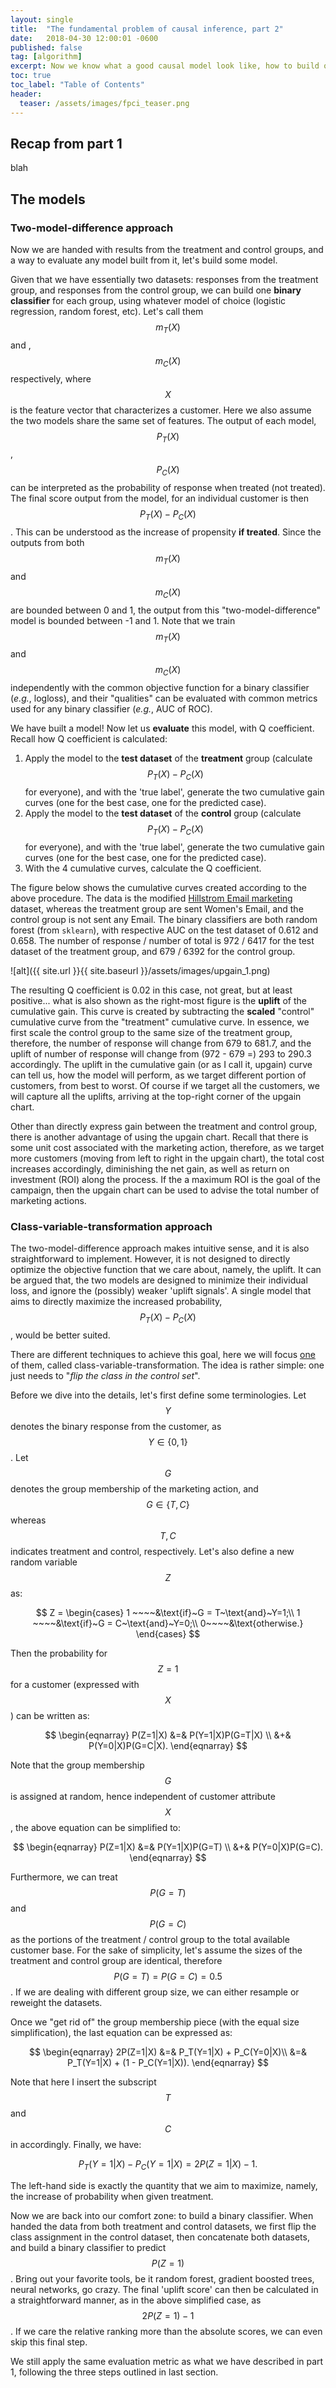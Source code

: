 ```yaml
---
layout: single
title:  "The fundamental problem of causal inference, part 2"
date:   2018-04-30 12:00:01 -0600
published: false
tag: [algorithm]
excerpt: Now we know what a good causal model look like, how to build one?
toc: true
toc_label: "Table of Contents"
header:
  teaser: /assets/images/fpci_teaser.png
---
```


## Recap from part 1

blah

## The models

### Two-model-difference approach
Now we are handed with results from the treatment and control groups, and a way to evaluate any model built from it, let's build some model.

Given that we have essentially two datasets: responses from the treatment group, and responses from the control group, we can build one **binary classifier** for each group, using whatever model of choice (logistic regression, random forest, etc). Let's call them $$m_T(X)$$ and ,$$m_C(X)$$ respectively, where $$X$$ is the feature vector that characterizes a customer. Here we also assume the two models share the same set of features. The output of each model, $$P_T(X)$$, $$P_C(X)$$ can be interpreted as the probability of response when treated (not treated). The final score output from the model, for an individual customer is then $$P_T(X) - P_C(X)$$. This can be understood as the increase of propensity **if treated**. Since the outputs from both $$m_T(X)$$ and $$m_C(X)$$ are bounded between 0 and 1, the output from this "two-model-difference" model is bounded between -1 and 1. Note that we train $$m_T(X)$$ and $$m_C(X)$$ independently with the common objective function for a binary classifier (*e.g.*, logloss), and their "qualities" can be evaluated with common metrics used for any binary classifier (*e.g.*, AUC of ROC).

We have built a model! Now let us **evaluate** this model, with Q coefficient. Recall how Q coefficient is calculated:

1. Apply the model to the **test dataset** of the **treatment** group (calculate $$P_T(X) - P_C(X)$$ for everyone), and with the 'true label', generate the two cumulative gain curves (one for the best case, one for the predicted case).
2. Apply the model to the **test dataset** of the **control** group (calculate $$P_T(X) - P_C(X)$$ for everyone), and with the 'true label', generate the two cumulative gain curves (one for the best case, one for the predicted case).
3. With the 4 cumulative curves, calculate the Q coefficient.

The figure below shows the cumulative curves created according to the above procedure. The data is the modified [Hillstrom Email marketing](https://blog.minethatdata.com/2008/03/minethatdata-e-mail-analytics-and-data.html) dataset, whereas the treatment group are sent Women's Email, and the control group is not sent any Email. The binary classifiers are both random forest (from `sklearn`), with respective AUC on the test dataset of 0.612 and 0.658. The number of response / number of total is 972 / 6417 for the test dataset of the treatment group, and 679 / 6392 for the control group.

![alt]({{ site.url }}{{ site.baseurl }}/assets/images/upgain_1.png)

The resulting Q coefficient is 0.02 in this case, not great, but at least positive... what is also shown as the right-most figure is the **uplift** of the cumulative gain. This curve is created by subtracting the **scaled** "control" cumulative curve from the "treatment" cumulative curve. In essence, we first scale the control group to the same size of the treatment group, therefore, the number of response will change from 679 to 681.7, and the uplift of number of response will change from (972 - 679 =) 293 to 290.3 accordingly. The uplift in the cumulative gain (or as I call it, upgain) curve can tell us, how the model will perform, as we target different portion of customers, from best to worst. Of course if we target all the customers, we will capture all the uplifts, arriving at the top-right corner of the upgain chart.

Other than directly express gain between the treatment and control group, there is another advantage of using the upgain chart. Recall that there is some unit cost associated with the marketing action, therefore, as we target more customers (moving from left to right in the upgain chart), the total cost increases accordingly, diminishing the net gain, as well as return on investment (ROI) along the process. If the a maximum ROI is the goal of the campaign, then the upgain chart can be used to advise the total number of marketing actions.

### Class-variable-transformation approach
The two-model-difference approach makes intuitive sense, and it is also straightforward to implement. However, it is not designed to directly optimize the objective function that we care about, namely, the uplift. It can be argued that, the two models are designed to minimize their individual loss, and ignore the (possibly) weaker 'uplift signals'. A single model that aims to directly maximize the increased probability, $$P_T(X) - P_C(X)$$, would be better suited. 

There are different techniques to achieve this goal, here we will focus [one](https://pdfs.semanticscholar.org/6021/f9e1860548e59d7b9bfaca5684bd40f0fbc2.pdf)﻿ of them, called class-variable-transformation. The idea is rather simple: one just needs to "*flip the class in the control set*". 

Before we dive into the details, let's first define some terminologies. Let $$Y$$ denotes the binary response from the customer, as $$Y \in \{0, 1\}$$. Let $$G$$ denotes the group membership of the marketing action, and  $$G \in \{T, C\}$$ whereas $$T, C$$ indicates treatment and control, respectively. Let's also define a new random variable $$Z$$ as:

$$
Z = 
\begin{cases}
1 ~~~~&\text{if}~G = T~\text{and}~Y=1;\\
1 ~~~~&\text{if}~G = C~\text{and}~Y=0;\\
0~~~~&\text{otherwise.}
\end{cases}
$$

Then the probability for $$Z=1$$ for a customer (expressed with $$X$$) can be written as:

$$
\begin{eqnarray}
P(Z=1|X) &=& P(Y=1|X)P(G=T|X) \\
&+& P(Y=0|X)P(G=C|X).
\end{eqnarray}
$$

Note that the group membership $$G$$ is assigned at random, hence independent of customer attribute $$X$$, the above equation can be simplified to:

$$
\begin{eqnarray}
P(Z=1|X) &=& P(Y=1|X)P(G=T) \\
&+& P(Y=0|X)P(G=C).
\end{eqnarray}
$$

Furthermore, we can treat $$P(G=T)$$ and $$P(G=C)$$ as the portions of the treatment / control group to the total available customer base. For the sake of simplicity, let's assume the sizes of the treatment and control group are identical, therefore $$P(G=T) = P(G=C) = 0.5$$. If we are dealing with different group size, we  can either resample or reweight the datasets. 

Once we "get rid of" the group membership piece (with the equal size simplification), the last equation can be expressed as:

$$
\begin{eqnarray}
2P(Z=1|X) &=& P_T(Y=1|X) + P_C(Y=0|X)\\
&=& P_T(Y=1|X) + (1 - P_C(Y=1|X)).
\end{eqnarray}
$$

Note that here I insert the subscript $$T$$ and $$C$$ in accordingly. Finally, we have:

$$
\begin{equation}
P_T(Y=1|X) - P_C(Y=1|X) = 2P(Z=1|X) - 1.
\end{equation}
$$

The left-hand side is exactly the quantity that we aim to maximize, namely, the increase of probability when given treatment.

Now we are back into our comfort zone: to build a binary classifier. When handed the data from both treatment and control datasets, we first flip the class assignment in the control dataset, then concatenate both datasets, and build a binary classifier to predict $$P(Z=1)$$. Bring out your favorite tools, be it random forest, gradient boosted trees, neural networks, go crazy. The final 'uplift score' can then be calculated in a straightforward manner, as in the above simplified case, as $$2P(Z=1) - 1$$. If we care the relative ranking more than the absolute scores, we can even skip this final step.

We still apply the same evaluation metric as what we have described in part 1, following the three steps outlined in last section. 



